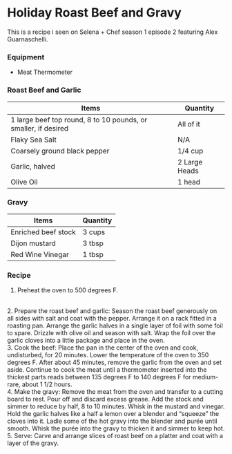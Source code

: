 # Holiday Roast Beef and Gravy

This is a recipe i seen on Selena + Chef season 1 episode 2 featuring Alex Guarnaschelli.

### Equipment

* Meat Thermometer 

### Roast Beef and Garlic

| Items | Quantity |
|-------|---------|
|1 large beef top round, 8 to 10 pounds, or smaller, if desired|All of it|
|Flaky Sea Salt|N/A|
|Coarsely ground black pepper|1/4 cup|
|Garlic, halved| 2 Large Heads|
|Olive Oil|1 head|


### Gravy

| Items | Quantity |
|-------|---------|
|Enriched beef stock|3 cups|
|Dijon mustard|3 tbsp|
|Red Wine Vinegar|1 tbsp|

### Recipe

1. Preheat the oven to 500 degrees F. 
<br>
2. Prepare the roast beef and garlic: Season the roast beef generously on all sides with salt and coat with the pepper. Arrange it on a rack fitted in a roasting pan. Arrange the garlic halves in a single layer of foil with some foil to spare. Drizzle with olive oil and season with salt. Wrap the foil over the garlic cloves into a little package and place in the oven. 
<br>
3. Cook the beef: Place the pan in the center of the oven and cook, undisturbed, for 20 minutes. Lower the temperature of the oven to 350 degrees F. After about 45 minutes, remove the garlic from the oven and set aside. Continue to cook the meat until a thermometer inserted into the thickest parts reads between 135 degrees F to 140 degrees F for medium-rare, about 1 1/2 hours. 
<br>
4. Make the gravy: Remove the meat from the oven and transfer to a cutting board to rest. Pour off and discard excess grease. Add the stock and simmer to reduce by half, 8 to 10 minutes. Whisk in the mustard and vinegar. Hold the garlic halves like a half a lemon over a blender and “squeeze” the cloves into it. Ladle some of the hot gravy into the blender and purée until smooth. Whisk the purée into the gravy to thicken it and simmer to keep hot. 
<br>
5. Serve: Carve and arrange slices of roast beef on a platter and coat with a layer of the gravy. 